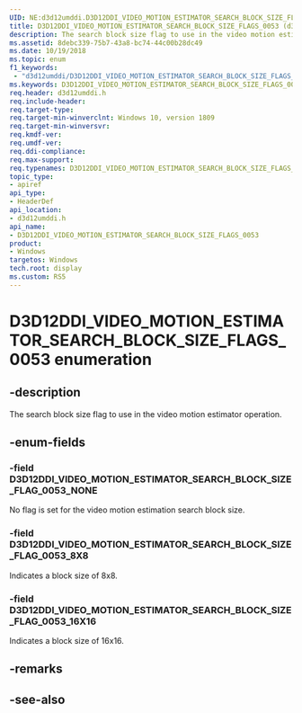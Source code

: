 ```yaml
---
UID: NE:d3d12umddi.D3D12DDI_VIDEO_MOTION_ESTIMATOR_SEARCH_BLOCK_SIZE_FLAGS_0053
title: D3D12DDI_VIDEO_MOTION_ESTIMATOR_SEARCH_BLOCK_SIZE_FLAGS_0053 (d3d12umddi.h)
description: The search block size flag to use in the video motion estimator operation.
ms.assetid: 8debc339-75b7-43a8-bc74-44c00b28dc49
ms.date: 10/19/2018
ms.topic: enum
f1_keywords:
 - "d3d12umddi/D3D12DDI_VIDEO_MOTION_ESTIMATOR_SEARCH_BLOCK_SIZE_FLAGS_0053"
ms.keywords: D3D12DDI_VIDEO_MOTION_ESTIMATOR_SEARCH_BLOCK_SIZE_FLAGS_0053, D3D12DDI_VIDEO_MOTION_ESTIMATOR_SEARCH_BLOCK_SIZE_FLAGS_0053, 
req.header: d3d12umddi.h
req.include-header:
req.target-type:
req.target-min-winverclnt: Windows 10, version 1809
req.target-min-winversvr:
req.kmdf-ver:
req.umdf-ver:
req.ddi-compliance:
req.max-support:
req.typenames: D3D12DDI_VIDEO_MOTION_ESTIMATOR_SEARCH_BLOCK_SIZE_FLAGS_0053
topic_type: 
- apiref
api_type: 
- HeaderDef
api_location: 
- d3d12umddi.h
api_name: 
- D3D12DDI_VIDEO_MOTION_ESTIMATOR_SEARCH_BLOCK_SIZE_FLAGS_0053
product:
- Windows
targetos: Windows
tech.root: display
ms.custom: RS5
---
```


# D3D12DDI_VIDEO_MOTION_ESTIMATOR_SEARCH_BLOCK_SIZE_FLAGS_0053 enumeration

## -description

The search block size flag to use in the video motion estimator operation.

## -enum-fields

### -field D3D12DDI_VIDEO_MOTION_ESTIMATOR_SEARCH_BLOCK_SIZE_FLAG_0053_NONE

No flag is set for the video motion estimation search block size.

### -field D3D12DDI_VIDEO_MOTION_ESTIMATOR_SEARCH_BLOCK_SIZE_FLAG_0053_8X8

Indicates a block size of 8x8.

### -field D3D12DDI_VIDEO_MOTION_ESTIMATOR_SEARCH_BLOCK_SIZE_FLAG_0053_16X16 

Indicates a block size of 16x16.

## -remarks

## -see-also
